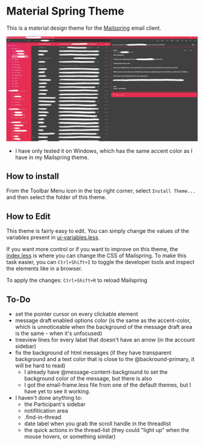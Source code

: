 # Material Spring Theme

This is a material design theme for the [Mailspring](http://www.getmailspring.com/) email client.

![*Screenshot*](/screenshot/1.png)

- I have only tested it on Windows, which has the same accent color as I have in my Mailspring theme.


## How to install

From the Toolbar Menu icon in the top right corner, select `Install Theme...` and then
select the folder of this theme.


## How to Edit

This theme is fairly easy to edit. You can simply change the values of the
variables present in [ui-variables.less](/styles/ui-variables.less).

If you want more control or if you want to improve on this theme, the [index.less](/styles/index.less)
is where you can change the CSS of Mailspring.
To make this task easier, you can `Ctrl+Shift+I` to toggle the developer tools and inspect the elements
like in a browser.

To apply the changes: `Ctrl+Shift+R` to reload Mailspring


## To-Do

- set the pointer cursor on every clickable element
- message draft enabled options color (is the same as the accent-color, which is unnoticeable when the background of the message draft area is the same - when it's unfocused)
- treeview lines for every label that doesn't have an arrow (in the account sidebar)
- fix the background of html messages (if they have transparent background and a text color that is close to the @backround-primary, it will be hard to read)
	- I already have @message-content-background to set the background color of the message, but there is also 
   - I got the email-frame.less file from one of the default themes, but I have yet to see it working.
- I haven't done anything to:
	- the Participant's sidebar
	- notifitication area
	- .find-in-thread
	- date label when you grab the scroll handle in the threadlist
   - the quick actions in the thread-list (they could "light up" when the mouse hovers, or something similar)